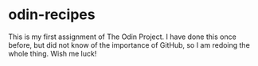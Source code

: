 # odin-recipes
This is my first assignment of The Odin Project.
I have done this once before, but did not know of the importance of
GitHub, so I am redoing the whole thing.
Wish me luck!